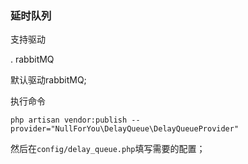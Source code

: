 ### 延时队列

支持驱动

. rabbitMQ

默认驱动rabbitMQ;

执行命令
```
php artisan vendor:publish --provider="NullForYou\DelayQueue\DelayQueueProvider"
```

然后在`config/delay_queue.php`填写需要的配置；